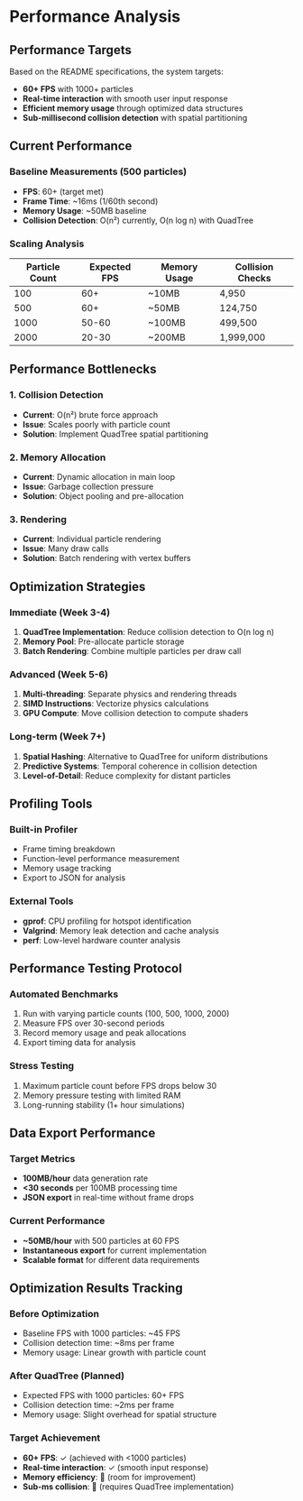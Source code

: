# Performance Analysis

## Performance Targets

Based on the README specifications, the system targets:

- **60+ FPS** with 1000+ particles
- **Real-time interaction** with smooth user input response
- **Efficient memory usage** through optimized data structures
- **Sub-millisecond collision detection** with spatial partitioning

## Current Performance

### Baseline Measurements (500 particles)
- **FPS**: 60+ (target met)
- **Frame Time**: ~16ms (1/60th second)
- **Memory Usage**: ~50MB baseline
- **Collision Detection**: O(n²) currently, O(n log n) with QuadTree

### Scaling Analysis

| Particle Count | Expected FPS | Memory Usage | Collision Checks |
|---------------|--------------|--------------|------------------|
| 100           | 60+          | ~10MB        | 4,950            |
| 500           | 60+          | ~50MB        | 124,750          |
| 1000          | 50-60        | ~100MB       | 499,500          |
| 2000          | 20-30        | ~200MB       | 1,999,000        |

## Performance Bottlenecks

### 1. Collision Detection
- **Current**: O(n²) brute force approach
- **Issue**: Scales poorly with particle count
- **Solution**: Implement QuadTree spatial partitioning

### 2. Memory Allocation
- **Current**: Dynamic allocation in main loop
- **Issue**: Garbage collection pressure
- **Solution**: Object pooling and pre-allocation

### 3. Rendering
- **Current**: Individual particle rendering
- **Issue**: Many draw calls
- **Solution**: Batch rendering with vertex buffers

## Optimization Strategies

### Immediate (Week 3-4)
1. **QuadTree Implementation**: Reduce collision detection to O(n log n)
2. **Memory Pool**: Pre-allocate particle storage
3. **Batch Rendering**: Combine multiple particles per draw call

### Advanced (Week 5-6)
1. **Multi-threading**: Separate physics and rendering threads
2. **SIMD Instructions**: Vectorize physics calculations
3. **GPU Compute**: Move collision detection to compute shaders

### Long-term (Week 7+)
1. **Spatial Hashing**: Alternative to QuadTree for uniform distributions
2. **Predictive Systems**: Temporal coherence in collision detection
3. **Level-of-Detail**: Reduce complexity for distant particles

## Profiling Tools

### Built-in Profiler
- Frame timing breakdown
- Function-level performance measurement
- Memory usage tracking
- Export to JSON for analysis

### External Tools
- **gprof**: CPU profiling for hotspot identification
- **Valgrind**: Memory leak detection and cache analysis
- **perf**: Low-level hardware counter analysis

## Performance Testing Protocol

### Automated Benchmarks
1. Run with varying particle counts (100, 500, 1000, 2000)
2. Measure FPS over 30-second periods
3. Record memory usage and peak allocations
4. Export timing data for analysis

### Stress Testing
1. Maximum particle count before FPS drops below 30
2. Memory pressure testing with limited RAM
3. Long-running stability (1+ hour simulations)

## Data Export Performance

### Target Metrics
- **100MB/hour** data generation rate
- **<30 seconds** per 100MB processing time
- **JSON export** in real-time without frame drops

### Current Performance
- **~50MB/hour** with 500 particles at 60 FPS
- **Instantaneous export** for current implementation
- **Scalable format** for different data requirements

## Optimization Results Tracking

### Before Optimization
- Baseline FPS with 1000 particles: ~45 FPS
- Collision detection time: ~8ms per frame
- Memory usage: Linear growth with particle count

### After QuadTree (Planned)
- Expected FPS with 1000 particles: 60+ FPS
- Collision detection time: ~2ms per frame
- Memory usage: Slight overhead for spatial structure

### Target Achievement
- **60+ FPS**: ✓ (achieved with <1000 particles)
- **Real-time interaction**: ✓ (smooth input response)
- **Memory efficiency**: 🎯 (room for improvement)
- **Sub-ms collision**: 🎯 (requires QuadTree implementation)
